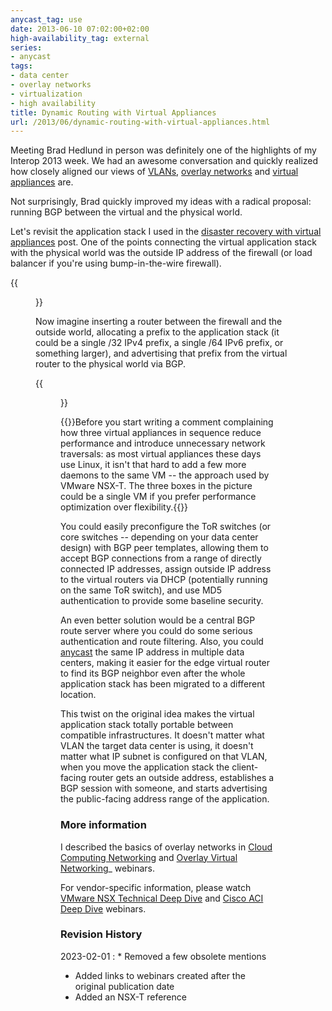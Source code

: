 ```yaml
---
anycast_tag: use
date: 2013-06-10 07:02:00+02:00
high-availability_tag: external
series:
- anycast
tags:
- data center
- overlay networks
- virtualization
- high availability
title: Dynamic Routing with Virtual Appliances
url: /2013/06/dynamic-routing-with-virtual-appliances.html
---
```

Meeting Brad Hedlund in person was definitely one of the highlights of my Interop 2013 week. We had an awesome conversation and quickly realized how closely aligned our views of [VLANs](https://blog.ipspace.net/2013/04/vlans-are-wrong-abstraction-for-virtual.html), [overlay networks](https://blog.ipspace.net/2011/12/decouple-virtual-networking-from.html) and [virtual appliances](https://blog.ipspace.net/2013/05/simplify-your-disaster-recovery-with.html) are.

Not surprisingly, Brad quickly improved my ideas with a radical proposal: running BGP between the virtual and the physical world.
<!--more-->
Let's revisit the application stack I used in the [disaster recovery with virtual appliances](https://blog.ipspace.net/2013/05/simplify-your-disaster-recovery-with.html) post. One of the points connecting the virtual application stack with the physical world was the outside IP address of the firewall (or load balancer if you're using bump-in-the-wire firewall).

{{<figure src="/2013/06/s1600-VA_Interaction_Points.png" caption="Virtual appliance interaction points">}}

Now imagine inserting a router between the firewall and the outside world, allocating a prefix to the application stack (it could be a single /32 IPv4 prefix, a single /64 IPv6 prefix, or something larger), and advertising that prefix from the virtual router to the physical world via BGP.

{{<figure src="/2013/06/s1600-VA_External_BGP.png" caption="Virtual appliance running BGP with the adjacent switch">}}

{{<note info>}}Before you start writing a comment complaining how three virtual appliances in sequence reduce performance and introduce unnecessary network traversals: as most virtual appliances these days use Linux, it isn't that hard to add a few more daemons to the same VM -- the approach used by VMware NSX-T. The three boxes in the picture could be a single VM if you prefer performance optimization over flexibility.{{</note>}}

You could easily preconfigure the ToR switches (or core switches -- depending on your data center design) with BGP peer templates, allowing them to accept BGP connections from a range of directly connected IP addresses, assign outside IP address to the virtual routers via DHCP (potentially running on the same ToR switch), and use MD5 authentication to provide some baseline security.

An even better solution would be a central BGP route server where you could do some serious authentication and route filtering. Also, you could [anycast](../../series/anycast.html) the same IP address in multiple data centers, making it easier for the edge virtual router to find its BGP neighbor even after the whole application stack has been migrated to a different location.

This twist on the original idea makes the virtual application stack totally portable between compatible infrastructures. It doesn't matter what VLAN the target data center is using, it doesn't matter what IP subnet is configured on that VLAN, when you move the application stack the client-facing router gets an outside address, establishes a BGP session with someone, and starts advertising the public-facing address range of the application.

### More information

I described the basics of overlay networks in [Cloud Computing Networking](http://www.ipspace.net/Cloud_Computing_Networking) and [Overlay Virtual Networking](https://www.ipspace.net/Overlay_Virtual_Networking)_ webinars.

For vendor-specific information, please watch [VMware NSX Technical Deep Dive](https://www.ipspace.net/VMware_NSX_Technical_Deep_Dive) and [Cisco ACI Deep Dive](https://www.ipspace.net/Cisco_ACI_Deep_Dive) webinars.

### Revision History

2023-02-01
: * Removed a few obsolete mentions
  * Added links to webinars created after the original publication date
  * Added an NSX-T reference
